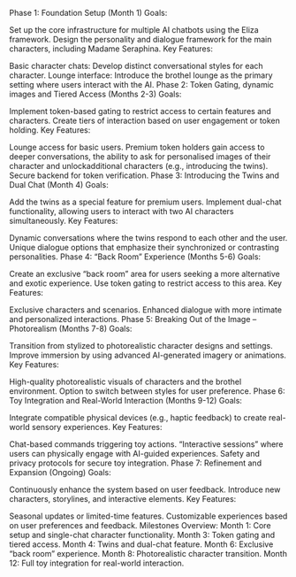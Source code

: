Phase 1: Foundation Setup (Month 1)
Goals:

Set up the core infrastructure for multiple AI chatbots using the Eliza framework.
Design the personality and dialogue framework for the main characters, including Madame Seraphina.
Key Features:

Basic character chats: Develop distinct conversational styles for each character.
Lounge interface: Introduce the brothel lounge as the primary setting where users interact with the AI.
Phase 2: Token Gating, dynamic images and Tiered Access (Months 2-3)
Goals:

Implement token-based gating to restrict access to certain features and characters.
Create tiers of interaction based on user engagement or token holding.
Key Features:

Lounge access for basic users.
Premium token holders gain access to deeper conversations, the ability to ask for personalised images of their character and unlockadditional characters (e.g., introducing the twins).
Secure backend for token verification.
Phase 3: Introducing the Twins and Dual Chat (Month 4)
Goals:

Add the twins as a special feature for premium users.
Implement dual-chat functionality, allowing users to interact with two AI characters simultaneously.
Key Features:

Dynamic conversations where the twins respond to each other and the user.
Unique dialogue options that emphasize their synchronized or contrasting personalities.
Phase 4: “Back Room” Experience (Months 5-6)
Goals:

Create an exclusive “back room” area for users seeking a more alternative and exotic experience.
Use token gating to restrict access to this area.
Key Features:

Exclusive characters and scenarios.
Enhanced dialogue with more intimate and personalized interactions.
Phase 5: Breaking Out of the Image – Photorealism (Months 7-8)
Goals:

Transition from stylized to photorealistic character designs and settings.
Improve immersion by using advanced AI-generated imagery or animations.
Key Features:

High-quality photorealistic visuals of characters and the brothel environment.
Option to switch between styles for user preference.
Phase 6: Toy Integration and Real-World Interaction (Months 9-12)
Goals:

Integrate compatible physical devices (e.g., haptic feedback) to create real-world sensory experiences.
Key Features:

Chat-based commands triggering toy actions.
“Interactive sessions” where users can physically engage with AI-guided experiences.
Safety and privacy protocols for secure toy integration.
Phase 7: Refinement and Expansion (Ongoing)
Goals:

Continuously enhance the system based on user feedback.
Introduce new characters, storylines, and interactive elements.
Key Features:

Seasonal updates or limited-time features.
Customizable experiences based on user preferences and feedback.
Milestones Overview:
Month 1: Core setup and single-chat character functionality.
Month 3: Token gating and tiered access.
Month 4: Twins and dual-chat feature.
Month 6: Exclusive “back room” experience.
Month 8: Photorealistic character transition.
Month 12: Full toy integration for real-world interaction.
